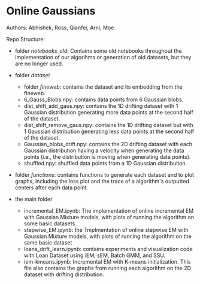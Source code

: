 # Online Gaussians

Authors: Abhishek, Ross, Qianfei, Arni, Moe

Repo Structure:
- folder *notebooks_old*: Contains some old notebooks throughout the implementation of our algorihms or generation of old datasets, but they are no longer used.
  
- folder *dataset*
    - folder *fineweb*: contains the dataset and its embedding from the fineweb.
    - 6_Gauss_Blobs.npy: contains data points from 6 Gaussian blobs.
    - dist_shift_add_gaus.npy: contains the 1D drifting dataset with 1 Gaussian distribution generating more data points at the second half of the dataset.
    - dist_shift_remove_gaus.npy: contains the 1D drifting dataset but with 1 Gaussian distribution generating less data points at the second half of the dataset.
    - Gaussian_blobs_drift.npy: contains the 2D drifting dataset with each Gaussian distribution having a velocity when generating the data points (i.e., the distribution is moving when generating data points).
    - shuffled.npy: shuffled data points from a 1D Gaussian distribution.
  
- folder *functions*: contains functions to generate each dataset and to plot graphs, including the loss plot and the trace of a algorithm's outputted centers after each data point.

- the main folder
    - incremental_EM.ipynb: The implementation of online incremental EM with Gaussian Mixture models, with plots of running the algorithm on some basic datasets 
    - stepwise_EM.ipynb: the Tmplmentation of online stepwise EM with Gaussian Mixture models, with plots of running the algorithm on the same basic dataset
    - loans_drift_learn.ipynb: contains experiments and visualization code with Loan Dataset using iEM, sEM, Batch GMM, and SSU. 
    - iem-kmeans.ipynb: Incremental EM with K-means initialization. This file also contains the graphs from running each algorithm on the 2D dataset with drifting distribution.